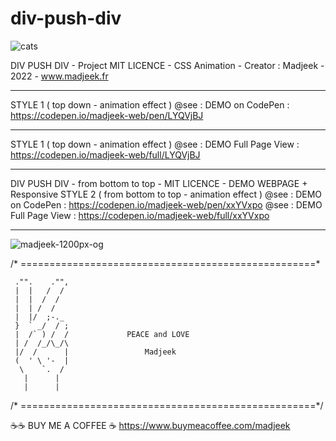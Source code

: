 # div-push-div

![cats](https://user-images.githubusercontent.com/83957788/174211445-a7bb6938-921f-4d87-85b2-61e45313dc16.jpg)


DIV PUSH DIV - Project MIT LICENCE - CSS Animation - Creator : Madjeek - 2022 - www.madjeek.fr

____________
STYLE 1 ( top down - animation effect )
@see : DEMO on CodePen : https://codepen.io/madjeek-web/pen/LYQVjBJ
____________
STYLE 1 ( top down - animation effect )
@see : DEMO Full Page View : https://codepen.io/madjeek-web/full/LYQVjBJ
____________

DIV PUSH DIV - from bottom to top - MIT LICENCE - DEMO WEBPAGE + Responsive
STYLE 2 ( from bottom to top - animation effect )
@see : DEMO on CodePen : https://codepen.io/madjeek-web/pen/xxYVxpo
@see : DEMO Full Page View : https://codepen.io/madjeek-web/full/xxYVxpo
___________

![madjeek-1200px-og](https://user-images.githubusercontent.com/83957788/174204965-cd246cba-6142-49c4-b722-eee34685e753.jpg)

/* ===================================================*
    
     ."".    ."",       
     |  |   /  /
     |  |  /  /
     |  | /  /
     |  |/  ;-._ 
     }  ` _/  / ;
     |  /` ) /  /             PEACE and LOVE
     | /  /_/\_/\
     |/  /      |                 Madjeek
     (  ' \ '-  |
      \    `.  /
       |      |
       |      |

	
	
/* ===================================================*/

☕☕ BUY ME A COFFEE ☕
https://www.buymeacoffee.com/madjeek
